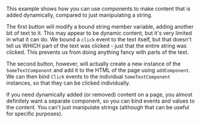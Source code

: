 This example shows how you can use components to make content that is added dynamically, compared to just manipulating a string.

The first button will modify a bound string member variable, adding another bit of text to it.
This may appear to be dynamic content, but it's very limited in what it can do.
We bound a `click` event to the text itself, but that doesn't tell us WHICH part of the text was clicked - just that the entire string was clicked.
This prevents us from doing anything fancy with parts of the text.

The second button, however, will actually create a new instance of the `SomeTextComponent` and add it to the HTML
of the page using `addComponent`. We can then bind `Click` events to the individual `SomeTextComponent` instances,
so that they can be clicked individually.

If you need dynamically added (or removed) content on a page, you almost definitely want a separate component, so you
can bind events and values to the content. You can't just manipulate strings (although that can be useful for specific purposes).
